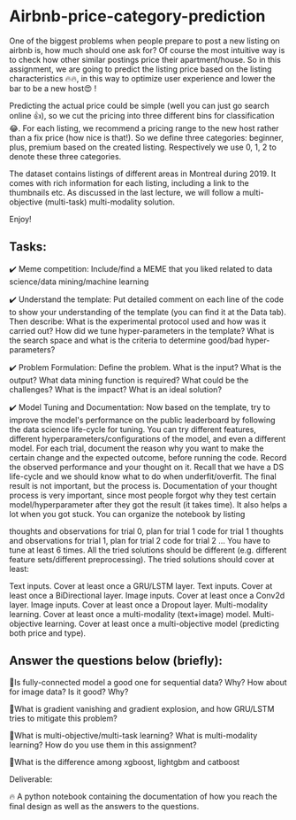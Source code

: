 # Airbnb-price-category-prediction

One of the biggest problems when people prepare to post a new listing on airbnb is, how much should one ask for? Of course the most intuitive way is to check how other similar postings price their apartment/house. So in this assignment, we are going to predict the listing price based on the listing characteristics 🔥🔥, in this way to optimize user experience and lower the bar to be a new host😍 !

Predicting the actual price could be simple (well you can just go search online 👍), so we cut the pricing into three different bins for classification 😂. For each listing, we recommend a pricing range to the new host rather than a fix price (how nice is that!). So we define three categories: beginner, plus, premium based on the created listing. Respectively we use 0, 1, 2 to denote these three categories.

The dataset contains listings of different areas in Montreal during 2019. It comes with rich information for each listing, including a link to the thumbnails etc. As discussed in the last lecture, we will follow a multi-objective (multi-task) multi-modality solution.

Enjoy!

## Tasks:

✔️ Meme competition:
Include/find a MEME that you liked related to data science/data mining/machine learning

✔️ Understand the template:
Put detailed comment on each line of the code to show your understanding of the template (you can find it at the Data tab). Then describe: What is the experimental protocol used and how was it carried out? How did we tune hyper-parameters in the template? What is the search space and what is the criteria to determine good/bad hyper-parameters?

✔️ Problem Formulation:
Define the problem. What is the input? What is the output? What data mining function is required? What could be the challenges? What is the impact? What is an ideal solution?

✔️ Model Tuning and Documentation:
Now based on the template, try to improve the model's performance on the public leaderboard by following the data science life-cycle for tuning. You can try different features, different hyperparameters/configurations of the model, and even a different model. For each trial, document the reason why you want to make the certain change and the expected outcome, before running the code. Record the observed performance and your thought on it. Recall that we have a DS life-cycle and we should know what to do when underfit/overfit. The final result is not important, but the process is. Documentation of your thought process is very important, since most people forgot why they test certain model/hyperparameter after they got the result (it takes time). It also helps a lot when you got stuck. You can organize the notebook by listing

thoughts and observations for trial 0, plan for trial 1
code for trial 1
thoughts and observations for trial 1, plan for trial 2
code for trial 2
…
You have to tune at least 6 times. All the tried solutions should be different (e.g. different feature sets/different preprocessing). The tried solutions should cover at least:

Text inputs. Cover at least once a GRU/LSTM layer.
Text inputs. Cover at least once a BiDirectional layer.
Image inputs. Cover at least once a Conv2d layer.
Image inputs. Cover at least once a Dropout layer.
Multi-modality learning. Cover at least once a multi-modality (text+image) model.
Multi-objective learning. Cover at least once a multi-objective model (predicting both price and type).

## Answer the questions below (briefly):

🌈Is fully-connected model a good one for sequential data? Why? How about for image data? Is it good? Why?

🌈What is gradient vanishing and gradient explosion, and how GRU/LSTM tries to mitigate this problem?

🌈What is multi-objective/multi-task learning? What is multi-modality learning? How do you use them in this assignment?

🌈What is the difference among xgboost, lightgbm and catboost

Deliverable:

🔥 A python notebook containing the documentation of how you reach the final design as well as the answers to the questions.

